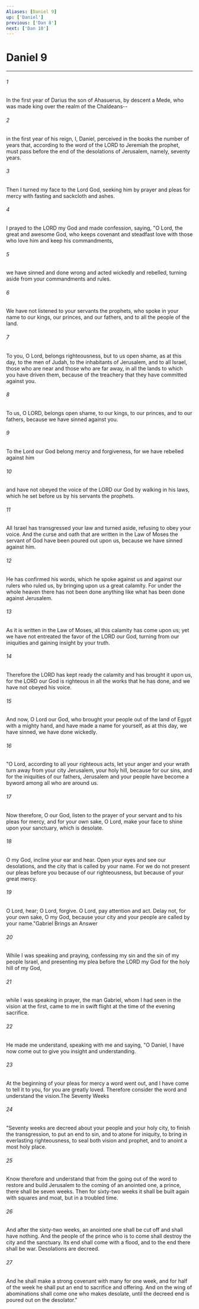 ```yaml
---
Aliases: [Daniel 9]
up: ['Daniel']
previous: ['Dan 8']
next: ['Dan 10']
---
```

# Daniel 9
***



###### 1 
In the first year of Darius the son of Ahasuerus, by descent a Mede, who was made king over the realm of the Chaldeans-- 

###### 2 
in the first year of his reign, I, Daniel, perceived in the books the number of years that, according to the word of the LORD to Jeremiah the prophet, must pass before the end of the desolations of Jerusalem, namely, seventy years. 

###### 3 
Then I turned my face to the Lord God, seeking him by prayer and pleas for mercy with fasting and sackcloth and ashes. 

###### 4 
I prayed to the LORD my God and made confession, saying, "O Lord, the great and awesome God, who keeps covenant and steadfast love with those who love him and keep his commandments, 

###### 5 
we have sinned and done wrong and acted wickedly and rebelled, turning aside from your commandments and rules. 

###### 6 
We have not listened to your servants the prophets, who spoke in your name to our kings, our princes, and our fathers, and to all the people of the land. 

###### 7 
To you, O Lord, belongs righteousness, but to us open shame, as at this day, to the men of Judah, to the inhabitants of Jerusalem, and to all Israel, those who are near and those who are far away, in all the lands to which you have driven them, because of the treachery that they have committed against you. 

###### 8 
To us, O LORD, belongs open shame, to our kings, to our princes, and to our fathers, because we have sinned against you. 

###### 9 
To the Lord our God belong mercy and forgiveness, for we have rebelled against him 

###### 10 
and have not obeyed the voice of the LORD our God by walking in his laws, which he set before us by his servants the prophets. 

###### 11 
All Israel has transgressed your law and turned aside, refusing to obey your voice. And the curse and oath that are written in the Law of Moses the servant of God have been poured out upon us, because we have sinned against him. 

###### 12 
He has confirmed his words, which he spoke against us and against our rulers who ruled us, by bringing upon us a great calamity. For under the whole heaven there has not been done anything like what has been done against Jerusalem. 

###### 13 
As it is written in the Law of Moses, all this calamity has come upon us; yet we have not entreated the favor of the LORD our God, turning from our iniquities and gaining insight by your truth. 

###### 14 
Therefore the LORD has kept ready the calamity and has brought it upon us, for the LORD our God is righteous in all the works that he has done, and we have not obeyed his voice. 

###### 15 
And now, O Lord our God, who brought your people out of the land of Egypt with a mighty hand, and have made a name for yourself, as at this day, we have sinned, we have done wickedly. 

###### 16 
"O Lord, according to all your righteous acts, let your anger and your wrath turn away from your city Jerusalem, your holy hill, because for our sins, and for the iniquities of our fathers, Jerusalem and your people have become a byword among all who are around us. 

###### 17 
Now therefore, O our God, listen to the prayer of your servant and to his pleas for mercy, and for your own sake, O Lord, make your face to shine upon your sanctuary, which is desolate. 

###### 18 
O my God, incline your ear and hear. Open your eyes and see our desolations, and the city that is called by your name. For we do not present our pleas before you because of our righteousness, but because of your great mercy. 

###### 19 
O Lord, hear; O Lord, forgive. O Lord, pay attention and act. Delay not, for your own sake, O my God, because your city and your people are called by your name."Gabriel Brings an Answer 

###### 20 
While I was speaking and praying, confessing my sin and the sin of my people Israel, and presenting my plea before the LORD my God for the holy hill of my God, 

###### 21 
while I was speaking in prayer, the man Gabriel, whom I had seen in the vision at the first, came to me in swift flight at the time of the evening sacrifice. 

###### 22 
He made me understand, speaking with me and saying, "O Daniel, I have now come out to give you insight and understanding. 

###### 23 
At the beginning of your pleas for mercy a word went out, and I have come to tell it to you, for you are greatly loved. Therefore consider the word and understand the vision.The Seventy Weeks 

###### 24 
"Seventy weeks are decreed about your people and your holy city, to finish the transgression, to put an end to sin, and to atone for iniquity, to bring in everlasting righteousness, to seal both vision and prophet, and to anoint a most holy place. 

###### 25 
Know therefore and understand that from the going out of the word to restore and build Jerusalem to the coming of an anointed one, a prince, there shall be seven weeks. Then for sixty-two weeks it shall be built again with squares and moat, but in a troubled time. 

###### 26 
And after the sixty-two weeks, an anointed one shall be cut off and shall have nothing. And the people of the prince who is to come shall destroy the city and the sanctuary. Its end shall come with a flood, and to the end there shall be war. Desolations are decreed. 

###### 27 
And he shall make a strong covenant with many for one week, and for half of the week he shall put an end to sacrifice and offering. And on the wing of abominations shall come one who makes desolate, until the decreed end is poured out on the desolator."
